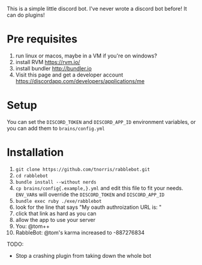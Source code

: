 This is a simple little discord bot. I've never wrote a discord bot before! It can do plugins!

# Pre requisites
1. run linux or macos, maybe in a VM if you're on windows?
2. install RVM <https://rvm.io/>
3. install bundler <http://bundler.io>
4. Visit this page and get a developer account https://discordapp.com/developers/applications/me

# Setup
You can set the `DISCORD_TOKEN` and `DISCORD_APP_ID` environment variables, or you can add them to `brains/config.yml`

# Installation
1. `git clone https://github.com/tnorris/rabblebot.git`
2. `cd rabblebot`
3. `bundle install --without nerds`
4. `cp brains/config{.example,}.yml` and edit this file to fit your needs. `ENV_VAR`s will override the `DISCORD_TOKEN` and `DISCORD_APP_ID`
5. `bundle exec ruby ./exe/rabblebot`
6. look for the line that says "My oauth authroization URL is: <url>"
7. click that link as hard as you can
8. allow the app to use your server
9. You: @tom++
10. RabbleBot: @tom's karma increased to -887276834


TODO:
- Stop a crashing plugin from taking down the whole bot
